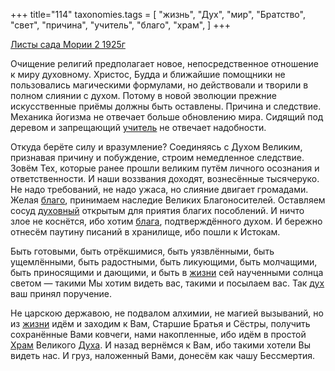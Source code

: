 +++
title="114"
taxonomies.tags = [
 "жизнь",
 "Дух",
 "мир",
 "Братство",
 "свет",
 "причина",
 "учитель",
 "благо",
 "храм",
]
+++

[Листы сада Мории 2 1925г](/agni/1925)

Очищение религий предполагает новое, непосредственное отношение к миру духовному. Христос, Будда и ближайшие помощники не пользовались магическими формулами, но действовали и творили в полном слиянии с духом. Потому в новой эволюции прежние искусственные приёмы должны быть оставлены. Причина и следствие. Механика йогизма не отвечает больше обновлению мира. Сидящий под деревом и запрещающий [учитель](/tags/учитель) не отвечает надобности.   

Откуда берёте силу и вразумление? Соединяясь с Духом Великим, признавая причину и побуждение, строим немедленное следствие. Зовём Тех, которые ранее прошли великим путём личного осознания и ответственности. И наши воззвания доходят, вознесённые тысячеруко. Не надо требований, не надо ужаса, но слияние двигает громадами. Желая [благо](/tags/благо), принимаем наследие Великих Благоносителей. Оставляем сосуд [духовный](/tags/Дух) открытым для приятия благих пособлений. И ничто злое не коснётся, ибо хотим [блага](/tags/благо), подтверждённого духом. И бережно отнесём паутину писаний в хранилище, ибо пошли к Истокам.   

Быть готовыми, быть отрёкшимися, быть уязвлёнными, быть ущемлёнными, быть радостными, быть ликующими, быть молчащими, быть приносящими и дающими, и быть в [жизни](/tags/жизнь) сей наученными солнца светом — такими Мы хотим видеть вас, такими и посылаем вас. Так [дух](/tags/Дух) ваш принял поручение.   

Не царскою державою, не подвалом алхимии, не магией вызываний, но из [жизни](/tags/жизнь) идём и заходим к Вам, Старшие Братья и Сёстры, получить сохранённые Вами ковчеги, нами накопленные, ибо идём в простой [Храм](/tags/храм) Великого [Духа](/tags/Дух). И назад вернёмся к Вам, ибо такими хотели Вы видеть нас. И груз, наложенный Вами, донесём как чашу Бессмертия.   

